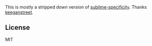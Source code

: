 This is mostly a stripped down version of [sublime-specificity](https://github.com/keeganstreet/sublime-specificity). Thanks [keeganstreet](https://github.com/keeganstreet/).

## License 

MIT